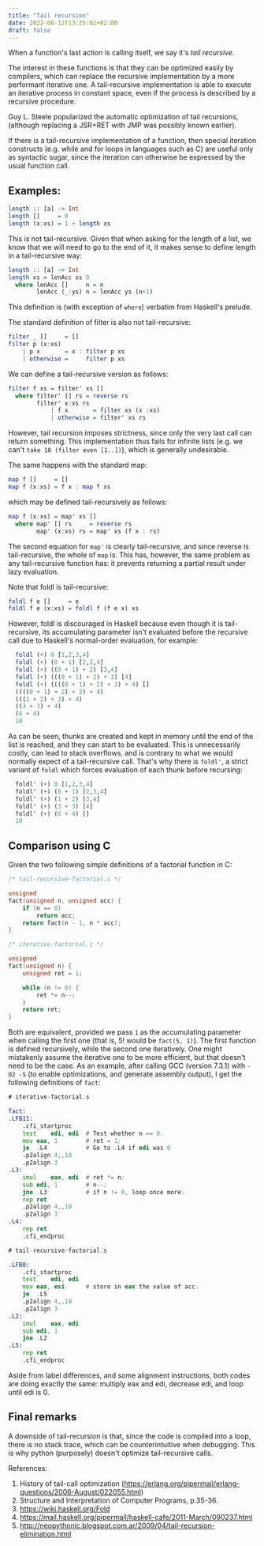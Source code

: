 ```yaml
---
title: "Tail recursion"
date: 2022-08-12T13:25:02+02:00
draft: false
---
```


When a function's last action is calling itself, we say it's _tail recursive_.

The interest in these functions is that they can be optimized easily by
compilers, which can replace the recursive implementation by a more performant
iterative one. A tail-recursive implementation is able to execute an iterative
process in constant space, even if the process is described by a recursive
procedure.

Guy L. Steele popularized the automatic optimization of tail
recursions,(although replacing a JSR+RET with JMP was possibly known earlier).

If there is a tail-recursive implementation of a function, then special
iteration constructs (e.g. while and for loops in languages such as C) are
useful only as syntactic sugar, since the iteration can otherwise be expressed
by the usual function call.

## Examples:
```haskell
length :: [a] -> Int
length []     = 0
length (x:xs) = 1 + length xs
```
This is not tail-recursive. Given that when asking for the length of a list, we
know that we will need to go to the end of it, it makes sense to define length
in a tail-recursive way:
```haskell
length :: [a] -> Int
length xs = lenAcc xs 0
  where lenAcc []     n = n
        lenAcc (_:ys) n = lenAcc ys (n+1)
```
This definition is (with exception of `where`) verbatim from Haskell's prelude.

The standard definition of filter is also not tail-recursive:
```haskell
filter _ []     = []
filter p (x:xs)
    | p x       = x : filter p xs
    | otherwise =     filter p xs
```
We can define a tail-recursive version as follows:
```haskell
filter f xs = filter' xs []
  where filter' [] rs = reverse rs
        filter' x:xs rs
            | f x       = filter xs (x :xs)
            | otherwise = filter' xs rs
```
However, tail recursion imposes strictness, since only the very last call can
return something. This implementation thus fails for infinite lists (e.g. we
can't `take 10 (filter even [1..])`), which is generally undesirable.

The same happens with the standard map:
```haskell
map f []     = []
map f (x:xs) = f x : map f xs
```
which may be defined tail-recursively as follows: 
```haskell
map f (x:xs) = map' xs []
  where map' [] rs     = reverse rs
        map' (x:xs) rs = map' xs (f x : rs)
```
The second equation for `map'` is clearly tail-recursive, and since reverse is
tail-recursive, the whole of `map` is. This has, however, the same problem as
any tail-recursive function has: it prevents returning a partial result under
lazy evaluation.

Note that foldl is tail-recursive:
```haskell
foldl f e []     = e                  
foldl f e (x:xs) = foldl f (f e x) xs
```
However, foldl is discouraged in Haskell because even though it is
tail-recursive, its accumulating parameter isn't evaluated before the recursive
call due to Haskell's normal-order evaluation, for example:
```haskell
  foldl (+) 0 [1,2,3,4]
  foldl (+) (0 + 1) [2,3,4]
  foldl (+) ((0 + 1) + 2) [3,4]
  foldl (+) (((0 + 1) + 2) + 3) [4]
  foldl (+) ((((0 + 1) + 2) + 3) + 4) []
  ((((0 + 1) + 2) + 3) + 4)
  (((1 + 2) + 3) + 4)
  ((3 + 3) + 4)
  (6 + 4)
  10
```
As can be seen, thunks are created and kept in memory until the end of the list
is reached, and they can start to be evaluated. This is unnecessarily costly,
can lead to stack overflows, and is contrary to what we would normally expect of a
tail-recursive call. That's why there is `foldl'`, a strict variant of `foldl`
which forces evaluation of each thunk before recursing:
```haskell
  foldl' (+) 0 [1,2,3,4]
  foldl' (+) (0 + 1) [2,3,4]
  foldl' (+) (1 + 2) [3,4]
  foldl' (+) (3 + 3) [4]
  foldl' (+) (6 + 4) []
  10
```

## Comparison using C

Given the two following simple definitions of a factorial function in C:
```C
/* tail-recursive-factorial.c */

unsigned 
fact(unsigned n, unsigned acc) {
    if (n == 0)
        return acc;
    return fact(n - 1, n * acc);
}
```
```C
/* iterative-factorial.c */

unsigned 
fact(unsigned n) {
    unsigned ret = 1;

    while (n != 0) {
        ret *= n--;
    }
    return ret;
}
```
Both are equivalent, provided we pass `1` as the accumulating parameter when
calling the first one (that is, $5!$ would be `fact(5, 1)`). The first function
is defined recursively, while the second one iteratively. One might mistakenly
assume the iterative one to be more efficient, but that doesn't need to be the
case. As an example, after calling GCC (version 7.3.1) with `-O2 -S` (to enable
optimizations, and generate assembly output), I get the following definitions of
`fact`:

```asm
# iterative-factorial.s

fact:
.LFB11:
	.cfi_startproc
	test	edi, edi  # Test whether n == 0.
	mov	eax, 1        # ret = 1;
	je	.L4           # Go to .L4 if edi was 0
	.p2align 4,,10
	.p2align 3
.L3:
	imul	eax, edi  # ret *= n;
	sub	edi, 1        # n--;
	jne	.L3           # if n != 0, loop once more.
	rep ret
	.p2align 4,,10
	.p2align 3
.L4:
	rep ret
	.cfi_endproc
```
```asm
# tail-recursive-factorial.s

.LFB0:
	.cfi_startproc
	test	edi, edi
	mov	eax, esi      # store in eax the value of acc.
	je	.L5
	.p2align 4,,10
	.p2align 3
.L2:
	imul	eax, edi
	sub	edi, 1
	jne	.L2
.L5:
	rep ret
	.cfi_endproc
```
Aside from label differences, and some alignment instructions, both codes are
doing exactly the same: multiply eax and edi, decrease edi, and loop until edi
is 0.

## Final remarks
A downside of tail-recursion is that, since the code is compiled into a loop,
there is no stack trace, which can be counterintuitive when debugging. This is
why python (purposely) doesn't optimize tail-recursive calls.


References: 

1. History of tail-call optimization (https://erlang.org/pipermail/erlang-questions/2006-August/022055.html)
2. Structure and Interpretation of Computer Programs, p.35-36.
3. https://wiki.haskell.org/Fold
4. https://mail.haskell.org/pipermail/haskell-cafe/2011-March/090237.html
5. http://neopythonic.blogspot.com.ar/2009/04/tail-recursion-elimination.html
